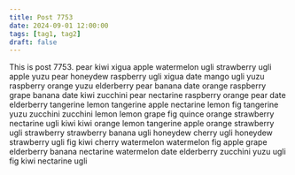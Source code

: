 ```yaml
---
title: Post 7753
date: 2024-09-01 12:00:00
tags: [tag1, tag2]
draft: false
---
```

This is post 7753.
pear
kiwi
xigua
apple
watermelon
ugli
strawberry
ugli
apple
yuzu
pear
honeydew
raspberry
ugli
xigua
date
mango
ugli
yuzu
raspberry
orange
yuzu
elderberry
pear
banana
date
orange
raspberry
grape
banana
date
kiwi
zucchini
pear
nectarine
raspberry
orange
pear
date
elderberry
tangerine
lemon
tangerine
apple
nectarine
lemon
fig
tangerine
yuzu
zucchini
zucchini
lemon
lemon
grape
fig
quince
orange
strawberry
nectarine
ugli
kiwi
kiwi
orange
lemon
tangerine
apple
orange
strawberry
ugli
strawberry
strawberry
banana
ugli
honeydew
cherry
ugli
honeydew
strawberry
ugli
fig
kiwi
cherry
watermelon
watermelon
fig
apple
grape
elderberry
banana
nectarine
watermelon
date
elderberry
zucchini
yuzu
ugli
fig
kiwi
nectarine
ugli
